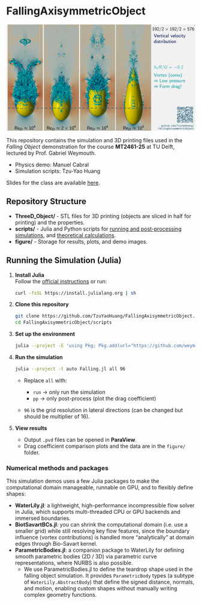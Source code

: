 # FallingAxisymmetricObject

[![Falling objects](figure/FallingObjectSimulation.png)](https://youtu.be/4_bd3tomnOg)

This repository contains the simulation and 3D printing files used in the *Falling Object* demonstration for the course **MT2461-25** at TU Delft, lectured by Prof. Gabriel Weymouth.  
- Physics demo: Manuel Cabral  
- Simulation scripts: Tzu-Yao Huang  

Slides for the class are available [here](https://manuel-cabral.github.io/Hydromechanica_tutorial/).


## Repository Structure

- **ThreeD_Object/** - STL files for 3D printing (objects are sliced in half for printing) and the properties.  
- **scripts/** - Julia and Python scripts for [running and post-processing simulations](scripts/Falling.jl), and [theoretical calculations](scripts/aux_calculations.py).  
- **figure/** - Storage for results, plots, and demo images.


## Running the Simulation (Julia)

1. **Install Julia**  
   Follow the [official instructions](https://julialang.org/install/) or run:
   ```bash
   curl -fsSL https://install.julialang.org | sh
   ```

2. **Clone this repository**

   ```bash
   git clone https://github.com/TzuYaoHuang/FallingAxisymmetricObject.git
   cd FallingAxisymmetricObject/scripts
   ```

3. **Set up the environment**

   ```bash
   julia --project -E 'using Pkg; Pkg.add(url="https://github.com/weymouth/BiotSavartBCs.jl.git"); Pkg.instantiate()'
   ```

4. **Run the simulation**

   ```bash
   julia --project -t auto Falling.jl all 96
   ```

   * Replace `all` with:

     * `run` → only run the simulation
     * `pp` → only post-process (plot the drag coefficient)
   * `96` is the grid resolution in lateral directions (can be changed but should be multiplier of 16).

5. **View results**

   * Output `.pvd` files can be opened in **ParaView**.
   * Drag coefficient comparison plots and the data are in the `figure/` folder.


### Numerical methods and packages

This simulation demos uses a few Julia packages to make the computational domain manageable, runnable on GPU, and to flexibly define shapes:

* **WaterLily.jl**: a lightweight, high-performance incompressible flow solver in Julia, which supports multi-threaded CPU or GPU backends and immersed boundaries. 
* **BiotSavartBCs.jl**: you can shrink the computational domain (i.e. use a smaller grid) while still resolving key flow features, since the boundary influence (vortex contributions) is handled more “analytically” at domain edges through Bio-Savart kernel.
* **ParametricBodies.jl**: a companion package to WaterLily for defining smooth parametric bodies (2D / 3D) via parametric curve representations, where NURBS is also possible.
  * We use ParametricBodies.jl to define the teardrop shape used in the falling object simulation. It provides `ParametricBody` types (a subtype of `WaterLily.AbstractBody`) that define the signed distance, normals, and motion, enabling custom shapes without manually writing complex geometry functions.
